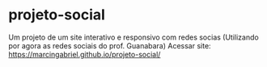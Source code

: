 # projeto-social
 Um projeto de um site interativo e responsivo com redes socias (Utilizando por agora as redes sociais do prof. Guanabara)
 Acessar site: https://marcingabriel.github.io/projeto-social/